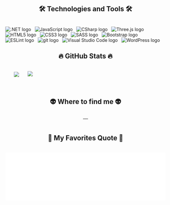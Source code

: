 <!-- -->
<a href="#" target="_blank">
 
</a>

<h2 align="center">🛠 Technologies and Tools 🛠</h2>
<br>
<!-- https://simpleicons.org/ -->
<span><img src="https://img.shields.io/badge/.NET-282C34?logo=dotnetlogoColor=F7DF1E" alt=".NET logo" title=".NET" height="25" /></span>
&nbsp;
<span><img src="https://img.shields.io/badge/JavaScript-282C34?logo=javascript&logoColor=F7DF1E" alt="JavaScript logo" title="JavaScript" height="25" /></span>
&nbsp;
<span><img src="https://img.shields.io/badge/CSharp-282C34?logo=cSharp-css&logoColor=38B2AC" alt="CSharp logo" title="CSharp" height="25" /></span>
&nbsp;
<span><img src="https://img.shields.io/badge/Three.js-282C34?logo=three.js&logoColor=FFFFFF" alt="Three.js logo" title="Three.js" height="25" /></span>
&nbsp;
<span><img src="https://img.shields.io/badge/HTML5-282C34?logo=html5&logoColor=E34F26" alt="HTML5 logo" title="HTML5" height="25" /></span>
&nbsp;
<span><img src="https://img.shields.io/badge/CSS3-282C34?logo=css3&logoColor=1572B6" alt="CSS3 logo" title="CSS3" height="25" /></span>
&nbsp;
<span><img src="https://img.shields.io/badge/Sass-282C34?logo=sass&logoColor=CC6699" alt="SASS logo" title="SASS" height="25" /></span>
&nbsp;
<span><img src="https://img.shields.io/badge/Bootstrap-282C34?logo=bootstrap&logoColor=7952B3" alt="Bootstrap logo" title="Bootstrap" height="25" /></span>
&nbsp;
<span><img src="https://img.shields.io/badge/ESLint-282C34?logo=eslint&logoColor=4B32C3" alt="ESLint logo" title="ESLint" height="25" /></span>
&nbsp;
<span><img src="https://img.shields.io/badge/git-282C34?logo=git&logoColor=F05032" alt="git logo" title="git" height="25" /></span>
&nbsp;
<span><img src="https://img.shields.io/badge/VS%20Code-282C34?logo=visual-studio-code&logoColor=007ACC" alt="Visual Studio Code logo" title="Visual Studio " height="25" /></span>
&nbsp;
<span><img src="https://img.shields.io/badge/WordPress-282C34?logo=wordPress&logoColor=21759B" alt="WordPress logo" title="WordPress" height="25" /></span>
&nbsp;

<br>
<h2 align="center">🔥 GitHub Stats 🔥</h2>
<!-- https://github.com/anuraghazra/github-readme-stats -->
<br>
<div align="center" height="434">

  <a href="#" title="tuantruong3001">
    <img width="315" align="center" src="https://github-readme-stats.vercel.app/api/top-langs/?username=tuantruong3001&hide=c%23,powershell,Mathematica,Ruby,Objective-C,Objective-C%2b%2b,Cuda&title_color=61dafb&text_color=ffffff&icon_color=61dafb&bg_color=20232a&langs_count=10&layout=compact&border_color=61dafb&hide_border=true" />
  </a>

  <a href="#" title="tuantruong3001">
    <img align="right" width="434" src="https://github-readme-stats.vercel.app/api?username=tuantruong3001&show_icons=true&theme=react&border_color=61dafb&hide_border=true" />
  </a>

</div>
<br>
<div>

</div>
<br>
<!-- https://icons8.com -->
<div align="center">
<h2 align="center">👽 Where to find me 👽</h2>
  <a href="https://github.com/tuantruong3001" target="blank">
    <img src="https://img.icons8.com/bubbles/100/000000/facebook-new.png" alt="" />
  </a>
  <a href="https://github.com/tuantruong3001" target="blank">
    <img src="https://img.icons8.com/bubbles/100/000000/youtube-squared.png" alt="" />
  </a>
  <a href="https://github.com/tuantruong3001" target="blank">
    <img src="https://img.icons8.com/bubbles/100/000000/linkedin.png" alt="" />
  </a>
  <a href="https://github.com/tuantruong3001" target="blank">
    <img src="https://img.icons8.com/bubbles/100/000000/instagram.png" alt="" />
  </a>
  <a href="mailto:tuantruongvan3001@gmail.com" target="top">
    <img src="https://img.icons8.com/bubbles/100/000000/apple-mail.png" alt="" />
  </a>
</div>
<br>
<h2 align="center">📑 My Favorites Quote 📑</h2>
<br>
<a href="#" target="_blank">
  <img src="svg/tuantruong3001-quotes.svg" width="846" height="150" alt="tuantruong3001" />
</a>
